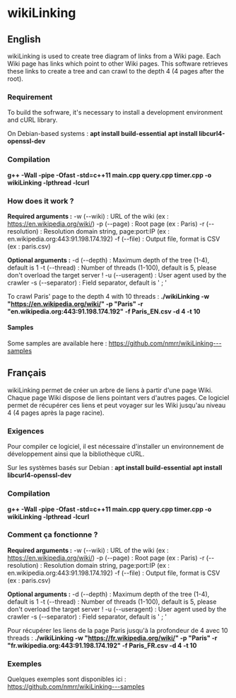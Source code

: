 # wikiLinking

## **English**

wikiLinking is used to create tree diagram of links from a Wiki page. Each Wiki page has links which point to other Wiki pages. This software retrieves these links to create a tree and can crawl to the depth 4 (4 pages after the root).

### Requirement  

To build the sofrware, it's necessary to install  a development environment and cURL library.

On Debian-based systems : 
**apt install build-essential**
**apt install libcurl4-openssl-dev**

### Compilation

**g++ -Wall -pipe -Ofast -std=c++11 main.cpp query.cpp timer.cpp -o wikiLinking -lpthread -lcurl**

### How does it work ?

**Required arguments :** 
-w (--wiki) : URL of the wiki (ex : https://en.wikipedia.org/wiki/)
-p (--page) : Root page (ex : Paris)
-r (--resolution) : Resolution domain string, page:port:IP (ex : en.wikipedia.org:443:91.198.174.192)
-f (--file) : Output file, format is CSV (ex : paris.csv)

**Optional arguments :** 
-d (--depth) : Maximum depth of the tree (1-4), default is 1
-t (--thread) : Number of threads (1-100), default is 5, please don't overload the target server !
-u (--useragent) : User agent used by the crawler
-s (--separator) : Field separator, default is ' ; '

To crawl Paris' page to the depth 4 with 10 threads : 
**./wikiLinking -w "https://en.wikipedia.org/wiki/" -p "Paris" -r "en.wikipedia.org:443:91.198.174.192" -f Paris_EN.csv -d 4 -t 10**

#### Samples

Some samples are available here : https://github.com/nmrr/wikiLinking---samples

## **Français**

wikiLinking permet de créer un arbre de liens à partir d'une page Wiki. Chaque page Wiki dispose de liens pointant vers d'autres pages. Ce logiciel permet de récupérer ces liens et peut voyager sur les Wiki jusqu'au niveau 4 (4 pages après la page racine). 

### Exigences  

Pour compiler ce logiciel, il est nécessaire d'installer un environnement de développement ainsi que la bibliothèque cURL.

Sur les systèmes basés sur Debian : 
**apt install build-essential**
**apt install libcurl4-openssl-dev**

### Compilation

**g++ -Wall -pipe -Ofast -std=c++11 main.cpp query.cpp timer.cpp -o wikiLinking -lpthread -lcurl**

### Comment ça fonctionne ?

**Required arguments :** 
-w (--wiki) : URL of the wiki (ex : https://en.wikipedia.org/wiki/)
-p (--page) : Root page (ex : Paris)
-r (--resolution) : Resolution domain string, page:port:IP (ex : en.wikipedia.org:443:91.198.174.192)
-f (--file) : Output file, format is CSV (ex : paris.csv)

**Optional arguments :** 
-d (--depth) : Maximum depth of the tree (1-4), default is 1
-t (--thread) : Number of threads (1-100), default is 5, please don't overload the target server !
-u (--useragent) : User agent used by the crawler
-s (--separator) : Field separator, default is ' ; '

Pour récupérer les liens de la page Paris jusqu'à la profondeur de 4 avec 10 threads  : 
**./wikiLinking -w "https://fr.wikipedia.org/wiki/" -p "Paris" -r "fr.wikipedia.org:443:91.198.174.192" -f Paris_FR.csv -d 4 -t 10**

### Exemples

Quelques exemples sont disponibles ici : https://github.com/nmrr/wikiLinking---samples
